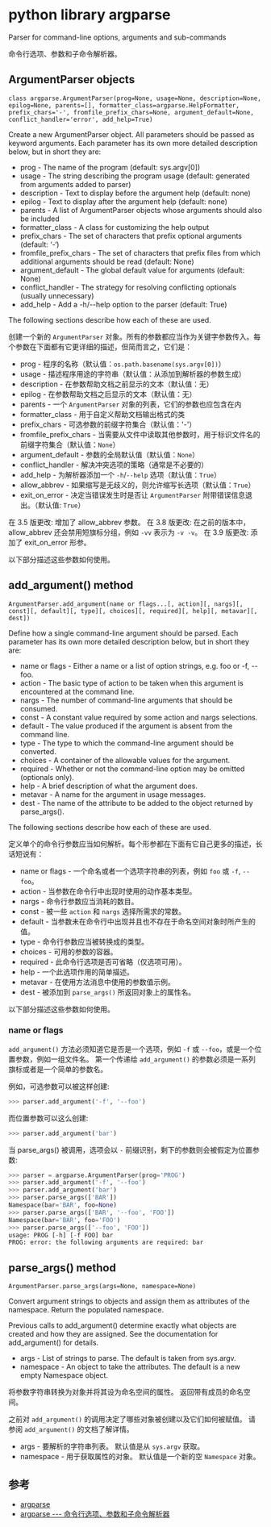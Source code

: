 python library argparse
=======================

Parser for command-line options, arguments and sub-commands

命令行选项、参数和子命令解析器。

ArgumentParser objects
----------------------

`class argparse.ArgumentParser(prog=None, usage=None, description=None, epilog=None, parents=[], formatter_class=argparse.HelpFormatter, prefix_chars='-', fromfile_prefix_chars=None, argument_default=None, conflict_handler='error', add_help=True)`

Create a new ArgumentParser object. All parameters should be passed as keyword arguments. Each parameter has its own more detailed description below, but in short they are:

- prog - The name of the program (default: sys.argv[0])
- usage - The string describing the program usage (default: generated from arguments added to parser)
- description - Text to display before the argument help (default: none)
- epilog - Text to display after the argument help (default: none)
- parents - A list of ArgumentParser objects whose arguments should also be included
- formatter_class - A class for customizing the help output
- prefix_chars - The set of characters that prefix optional arguments (default: ‘-‘)
- fromfile_prefix_chars - The set of characters that prefix files from which additional arguments should be read (default: None)
- argument_default - The global default value for arguments (default: None)
- conflict_handler - The strategy for resolving conflicting optionals (usually unnecessary)
- add_help - Add a -h/--help option to the parser (default: True)

The following sections describe how each of these are used.

创建一个新的 `ArgumentParser` 对象。所有的参数都应当作为关键字参数传入。每个参数在下面都有它更详细的描述，但简而言之，它们是：

- prog - 程序的名称（默认值：`os.path.basename(sys.argv[0])`）
- usage - 描述程序用途的字符串（默认值：从添加到解析器的参数生成）
- description - 在参数帮助文档之前显示的文本（默认值：无）
- epilog - 在参数帮助文档之后显示的文本（默认值：无）
- parents - 一个 `ArgumentParser` 对象的列表，它们的参数也应包含在内
- formatter_class - 用于自定义帮助文档输出格式的类
- prefix_chars - 可选参数的前缀字符集合（默认值：'-'）
- fromfile_prefix_chars - 当需要从文件中读取其他参数时，用于标识文件名的前缀字符集合（默认值：`None`）
- argument_default - 参数的全局默认值（默认值：`None`）
- conflict_handler - 解决冲突选项的策略（通常是不必要的）
- add_help - 为解析器添加一个 `-h`/`--help` 选项（默认值：`True`）
- allow_abbrev - 如果缩写是无歧义的，则允许缩写长选项（默认值：`True`）
- exit_on_error - 决定当错误发生时是否让 `ArgumentParser` 附带错误信息退出。（默认值: `True`）

在 3.5 版更改: 增加了 allow_abbrev 参数。
在 3.8 版更改: 在之前的版本中，allow_abbrev 还会禁用短旗标分组，例如 `-vv` 表示为 `-v -v`。
在 3.9 版更改: 添加了 exit_on_error 形参。

以下部分描述这些参数如何使用。

add_argument() method
---------------------

`ArgumentParser.add_argument(name or flags...[, action][, nargs][, const][, default][, type][, choices][, required][, help][, metavar][, dest])`

Define how a single command-line argument should be parsed. Each parameter has its own more detailed description below, but in short they are:

- name or flags - Either a name or a list of option strings, e.g. foo or -f, --foo.
- action - The basic type of action to be taken when this argument is encountered at the command line.
- nargs - The number of command-line arguments that should be consumed.
- const - A constant value required by some action and nargs selections.
- default - The value produced if the argument is absent from the command line.
- type - The type to which the command-line argument should be converted.
- choices - A container of the allowable values for the argument.
- required - Whether or not the command-line option may be omitted (optionals only).
- help - A brief description of what the argument does.
- metavar - A name for the argument in usage messages.
- dest - The name of the attribute to be added to the object returned by parse_args().

The following sections describe how each of these are used.

定义单个的命令行参数应当如何解析。每个形参都在下面有它自己更多的描述，长话短说有：

- name or flags - 一个命名或者一个选项字符串的列表，例如 `foo` 或 `-f`, `--foo`。
- action - 当参数在命令行中出现时使用的动作基本类型。
- nargs - 命令行参数应当消耗的数目。
- const - 被一些 `action` 和 `nargs` 选择所需求的常数。
- default - 当参数未在命令行中出现并且也不存在于命名空间对象时所产生的值。
- type - 命令行参数应当被转换成的类型。
- choices - 可用的参数的容器。
- required - 此命令行选项是否可省略（仅选项可用）。
- help - 一个此选项作用的简单描述。
- metavar - 在使用方法消息中使用的参数值示例。
- dest - 被添加到 `parse_args()` 所返回对象上的属性名。

以下部分描述这些参数如何使用。

### name or flags

`add_argument()` 方法必须知道它是否是一个选项，例如 `-f` 或 `--foo`，或是一个位置参数，例如一组文件名。 第一个传递给 `add_argument()` 的参数必须是一系列旗标或者是一个简单的参数名。

例如，可选参数可以被这样创建:

```python
>>> parser.add_argument('-f', '--foo')
```

而位置参数可以这么创建:

```python
>>> parser.add_argument('bar')
```

当 parse_args() 被调用，选项会以 `-` 前缀识别，剩下的参数则会被假定为位置参数:

```python
>>> parser = argparse.ArgumentParser(prog='PROG')
>>> parser.add_argument('-f', '--foo')
>>> parser.add_argument('bar')
>>> parser.parse_args(['BAR'])
Namespace(bar='BAR', foo=None)
>>> parser.parse_args(['BAR', '--foo', 'FOO'])
Namespace(bar='BAR', foo='FOO')
>>> parser.parse_args(['--foo', 'FOO'])
usage: PROG [-h] [-f FOO] bar
PROG: error: the following arguments are required: bar
```

parse_args() method
-------------------

`ArgumentParser.parse_args(args=None, namespace=None)`

Convert argument strings to objects and assign them as attributes of the namespace. Return the populated namespace.

Previous calls to add_argument() determine exactly what objects are created and how they are assigned. See the documentation for add_argument() for details.

- args - List of strings to parse. The default is taken from sys.argv.
- namespace - An object to take the attributes. The default is a new empty Namespace object.

将参数字符串转换为对象并将其设为命名空间的属性。 返回带有成员的命名空间。

之前对 `add_argument()` 的调用决定了哪些对象被创建以及它们如何被赋值。 请参阅 `add_argument()` 的文档了解详情。

- args - 要解析的字符串列表。 默认值是从 `sys.argv` 获取。
- namespace - 用于获取属性的对象。 默认值是一个新的空 `Namespace` 对象。

参考
----

- [argparse](https://docs.python.org/2/library/argparse.html)
- [argparse --- 命令行选项、参数和子命令解析器](https://docs.python.org/zh-cn/3/library/argparse.html)

